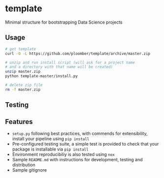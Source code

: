 # template


Minimal structure for bootstrapping Data Science projects

## Usage

```bash
# get template
curl -O -L https://github.com/ploomber/template/archive/master.zip

# unzip and run install script (will ask for a project name
# and a directory with that name will be created)
unzip master.zip
python template-master/install.py

# delete zip file
rm -f master.zip
```

## Testing

## Features

* `setup.py` following best practices, with commends for extensibility, install your pipeline using `pip install`
* Pre-configured testing suite, a simple test is provided to check that your package is installable via `pip install`
* Environment reproducibiliy is also tested using `nox`
* Sample `README.md` with instructions for development, testing and distribution
* Sample gitignore